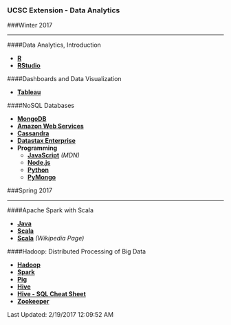 ### UCSC Extension - Data Analytics

###Winter 2017

----------

####Data Analytics, Introduction

- **<a href="https://cran.r-project.org/">R</a>**
- **<a href="https://www.rstudio.com/">RStudio</a>**

####Dashboards and Data Visualization

- **<a href="https://www.tableau.com/">Tableau</a>**

####NoSQL Databases

- **<a href="https://www.mongodb.com/">MongoDB</a>**
- **<a href="https://aws.amazon.com/">Amazon Web Services</a>**
- **<a href="http://cassandra.apache.org/">Cassandra</a>**
- **<a href="http://www.datastax.com/">Datastax Enterprise</a>**
- **Programming**
	- **<a href="https://developer.mozilla.org/en-US/docs/Web/JavaScript">JavaScript</a>** _(MDN)_
	- **<a href="https://nodejs.org/en/">Node.js</a>**
	- **<a href="https://www.python.org/">Python</a>**
	- **<a href="https://api.mongodb.com/python/current/">PyMongo</a>**
	
###Spring 2017

----------

####Apache Spark with Scala

- **<a href="https://www.oracle.com/java/index.html">Java</a>**
- **<a href="https://www.scala-lang.org/">Scala</a>**
- **<a href="https://en.wikipedia.org/wiki/Scala_(programming_language)">Scala</a>** _(Wikipedia Page)_

####Hadoop: Distributed Processing of Big Data

- **<a href="http://hadoop.apache.org/">Hadoop</a>**
- **<a href="http://spark.apache.org/">Spark</a>**
- **<a href="https://pig.apache.org/">Pig</a>**
- **<a href="https://hive.apache.org/">Hive</a>**
- **<a href="http://hortonworks.com/blog/hive-cheat-sheet-for-sql-users/">Hive - SQL Cheat Sheet</a>**
- **<a href="https://zookeeper.apache.org/">Zookeeper</a>**

Last Updated: 2/19/2017 12:09:52 AM 








